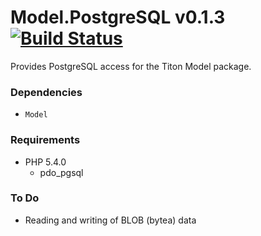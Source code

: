 # Model.PostgreSQL v0.1.3 [![Build Status](https://travis-ci.org/titon/model-postgresql.png)](https://travis-ci.org/titon/model-postgresql) #

Provides PostgreSQL access for the Titon Model package.

### Dependencies ###

* `Model`

### Requirements ###

* PHP 5.4.0
    * pdo_pgsql

### To Do ###

* Reading and writing of BLOB (bytea) data
